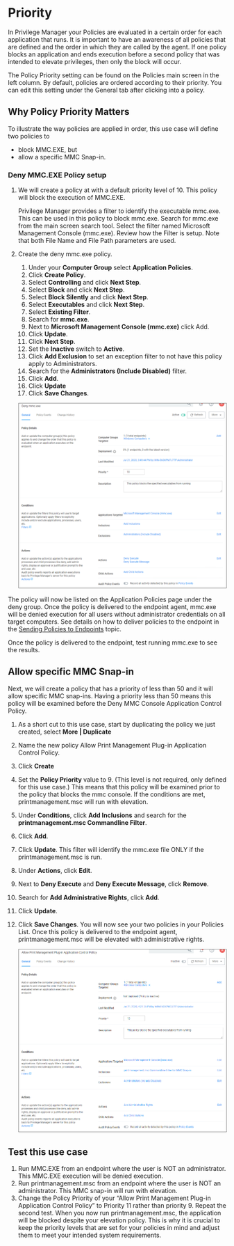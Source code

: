 [title]: # (Priority)
[tags]: # (policy)
[priority]: # (13)
# Priority

In Privilege Manager your Policies are evaluated in a certain order for each application that runs. It is important to have an awareness of all policies that are defined and the order in which they are called by the agent. If one policy blocks an application and ends execution before a second policy that was intended to elevate privileges, then only the block will occur.

The Policy Priority setting can be found on the Policies main screen in the left column. By default, policies are ordered according to their priority. You can edit this setting under the General tab after clicking into a policy.

## Why Policy Priority Matters

To illustrate the way policies are applied in order, this use case will define two policies to 

* block MMC.EXE, but
* allow a specific MMC Snap-in.

### Deny MMC.EXE Policy setup

1. We will create a policy at with a default priority level of 10.  This policy will block the execution of MMC.EXE.

   Privilege Manager provides a filter to identify the executable mmc.exe. This can be used in this policy to block mmc.exe. Search for mmc.exe from the main screen search tool. Select the filter named Microsoft Management Console (mmc.exe). Review how the Filter is setup. Note that both File Name and File Path parameters are used.
2. Create the deny mmc.exe policy.

   1. Under your __Computer Group__ select __Application Policies__.
   1. Click __Create Policy__.
   1. Select __Controlling__ and click __Next Step__.
   1. Select __Block__ and click __Next Step__.
   1. Select __Block Silently__ and click __Next Step__.
   1. Select __Executables__ and click __Next Step__.
   1. Select __Existing Filter__.
   1. Search for __mmc.exe__.
   1. Next to __Microsoft Management Console (mmc.exe)__ click Add.
   1. Click __Update__.
   1. Click __Next Step__.
   1. Set the __Inactive__ switch to __Active__.
   1. Click __Add Exclusion__ to set an exception filter to not have this policy apply to Administrators.
   1. Search for the __Administrators (Include Disabled)__ filter.
   1. Click __Add__.
   1. Click __Update__
   1. Click __Save Changes__.

   ![deny](images/priority/deny-mmc.png "Deny mmc.exe policy")

The policy will now be listed on the Application Policies page under the deny group. Once the policy is delivered to the endpoint agent, mmc.exe will be denied execution for all users without administrator credentials on all target computers. See details on how to deliver policies to the endpoint in the [Sending Policies to Endpoints](ac-policy-endpoints.md) topic.

Once the policy is delivered to the endpoint, test running mmc.exe to see the results.
  
## Allow specific MMC Snap-in

Next, we will create a policy that has a priority of less than 50 and it will allow specific MMC snap-ins.  Having a priority less than 50 means this policy will be examined before the Deny MMC Console Application Control Policy.

1. As a short cut to this use case, start by duplicating the policy we just created, select __More | Duplicate__
1. Name the new policy Allow Print Management Plug-in Application Control Policy.
1. Click __Create__
1. Set the __Policy Priority__ value to 9. (This level is not required, only defined for this use case.) This means that this policy will be examined prior to the policy that blocks the mmc console. If the conditions are met, printmanagement.msc will run with elevation.
1. Under __Conditions__, click __Add Inclusions__ and search for the __printmanagement.msc Commandline Filter__.
1. Click __Add__.
1. Click __Update__. This filter will identify the mmc.exe file ONLY if the printmanagement.msc is run.
1. Under __Actions__, click __Edit__.
1. Next to __Deny Execute__ and __Deny Execute Message__, click __Remove__.
1. Search for __Add Administrative Rights__, click __Add__.
1. Click __Update__.
1. Click __Save Changes__. You will now see your two policies in your Policies List. Once this policy is delivered to the endpoint agent, printmanagement.msc will be elevated with administrative rights.

   ![allow](images/priority/allow.png "Allow printmanagement.msc policy")

## Test this use case

1. Run MMC.EXE from an endpoint where the user is NOT an administrator. This MMC.EXE execution will be denied execution.
1. Run printmanagement.msc from an endpoint where the user is NOT an administrator. This MMC snap-in will run with elevation.
1. Change the Policy Priority of your “Allow Print Management Plug-in Application Control Policy” to Priority 11 rather than priority 9. Repeat the second test. When you now run printmanagement.msc, the application will be blocked despite your elevation policy. This is why it is crucial to keep the priority levels that are set for your policies in mind and adjust them to meet your intended system requirements.
